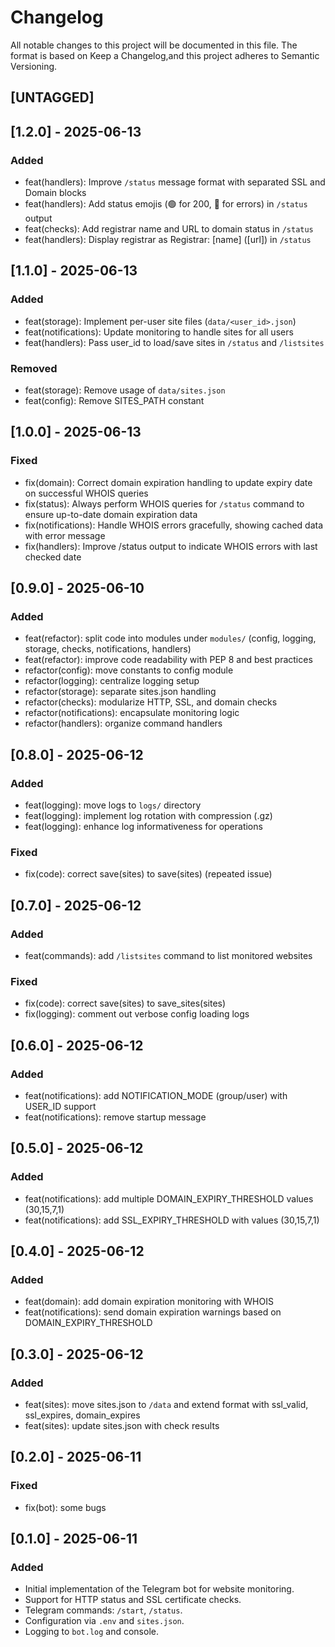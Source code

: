 # Changelog

All notable changes to this project will be documented in this file.
The format is based on Keep a Changelog,and this project adheres to Semantic Versioning.

## [UNTAGGED]

## [1.2.0] - 2025-06-13

### Added

- feat(handlers): Improve `/status` message format with separated SSL and Domain blocks
- feat(handlers): Add status emojis (🟢 for 200, 🔴 for errors) in `/status` output
- feat(checks): Add registrar name and URL to domain status in `/status`
- feat(handlers): Display registrar as Registrar: [name] ([url]) in `/status`

## [1.1.0] - 2025-06-13

### Added

- feat(storage): Implement per-user site files (`data/<user_id>.json`)
- feat(notifications): Update monitoring to handle sites for all users
- feat(handlers): Pass user_id to load/save sites in `/status` and `/listsites`

### Removed

- feat(storage): Remove usage of `data/sites.json`
- feat(config): Remove SITES_PATH constant

## [1.0.0] - 2025-06-13

### Fixed

- fix(domain): Correct domain expiration handling to update expiry date on successful WHOIS queries
- fix(status): Always perform WHOIS queries for `/status` command to ensure up-to-date domain expiration data
- fix(notifications): Handle WHOIS errors gracefully, showing cached data with error message
- fix(handlers): Improve /status output to indicate WHOIS errors with last checked date

## [0.9.0] - 2025-06-10

### Added

- feat(refactor): split code into modules under `modules/` (config, logging, storage, checks, notifications, handlers)
- feat(refactor): improve code readability with PEP 8 and best practices
- refactor(config): move constants to config module
- refactor(logging): centralize logging setup
- refactor(storage): separate sites.json handling
- refactor(checks): modularize HTTP, SSL, and domain checks
- refactor(notifications): encapsulate monitoring logic
- refactor(handlers): organize command handlers

## [0.8.0] - 2025-06-12

### Added

- feat(logging): move logs to `logs/` directory
- feat(logging): implement log rotation with compression (.gz)
- feat(logging): enhance log informativeness for operations

### Fixed

- fix(code): correct save(sites) to save(sites) (repeated issue)

## [0.7.0] - 2025-06-12

### Added

- feat(commands): add `/listsites` command to list monitored websites

### Fixed

- fix(code): correct save(sites) to save_sites(sites)
- fix(logging): comment out verbose config loading logs

## [0.6.0] - 2025-06-12

### Added

- feat(notifications): add NOTIFICATION_MODE (group/user) with USER_ID support
- feat(notifications): remove startup message

## [0.5.0] - 2025-06-12

### Added

- feat(notifications): add multiple DOMAIN_EXPIRY_THRESHOLD values (30,15,7,1)
- feat(notifications): add SSL_EXPIRY_THRESHOLD with values (30,15,7,1)

## [0.4.0] - 2025-06-12

### Added

- feat(domain): add domain expiration monitoring with WHOIS
- feat(notifications): send domain expiration warnings based on DOMAIN_EXPIRY_THRESHOLD

## [0.3.0] - 2025-06-12

### Added

- feat(sites): move sites.json to `/data` and extend format with ssl_valid, ssl_expires, domain_expires
- feat(sites): update sites.json with check results

## [0.2.0] - 2025-06-11

### Fixed

- fix(bot): some bugs

## [0.1.0] - 2025-06-11

### Added

- Initial implementation of the Telegram bot for website monitoring.
- Support for HTTP status and SSL certificate checks.
- Telegram commands: `/start`, `/status`.
- Configuration via `.env` and `sites.json`.
- Logging to `bot.log` and console.


